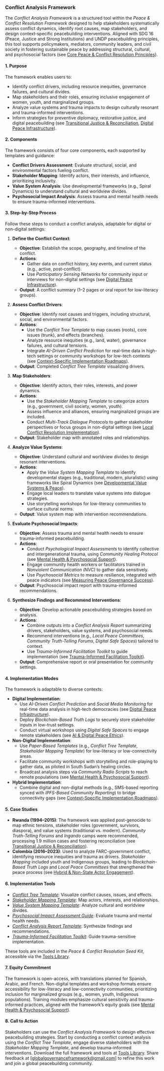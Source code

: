 ### Conflict Analysis Framework

The *Conflict Analysis Framework* is a structured tool within the *Peace & Conflict Resolution Framework* designed to help stakeholders systematically assess conflict dynamics, identify root causes, map stakeholders, and design context-specific peacebuilding interventions. Aligned with SDG 16 (Peace, Justice and Strong Institutions) and UNDP peacebuilding principles, this tool supports policymakers, mediators, community leaders, and civil society in fostering sustainable peace by addressing structural, cultural, and psychosocial factors (see [Core Peace & Conflict Resolution Principles](/framework/docs/implementation/peace#core-principles)).

#### 1. Purpose
The framework enables users to:
- Identify conflict drivers, including resource inequities, governance failures, and cultural divides.
- Map stakeholders and their roles, ensuring inclusive engagement of women, youth, and marginalized groups.
- Analyze value systems and trauma impacts to design culturally resonant and trauma-informed interventions.
- Inform strategies for preventive diplomacy, restorative justice, and digital peacebuilding (see [Transitional Justice & Reconciliation](/framework/docs/implementation/peace#transitional-justice), [Digital Peace Infrastructure](/framework/docs/implementation/peace#digital-infrastructure)).

#### 2. Components
The framework consists of four core components, each supported by templates and guidance:
- **Conflict Drivers Assessment**: Evaluate structural, social, and environmental factors fueling conflict.
- **Stakeholder Mapping**: Identify actors, their interests, and influence, prioritizing inclusivity.
- **Value System Analysis**: Use developmental frameworks (e.g., Spiral Dynamics) to understand cultural and worldview divides.
- **Psychosocial Impact Analysis**: Assess trauma and mental health needs to ensure trauma-informed interventions.

#### 3. Step-by-Step Process
Follow these steps to conduct a conflict analysis, adaptable for digital or non-digital settings:

1. **Define the Conflict Context**:
   - **Objective**: Establish the scope, geography, and timeline of the conflict.
   - **Actions**:
     - Gather data on conflict history, key events, and current status (e.g., active, post-conflict).
     - Use *Participatory Sensing Networks* for community input or interviews for non-digital settings (see [Digital Peace Infrastructure](/framework/docs/implementation/peace#digital-infrastructure)).
   - **Output**: A conflict summary (1–2 pages or oral report for low-literacy groups).

2. **Assess Conflict Drivers**:
   - **Objective**: Identify root causes and triggers, including structural, social, and environmental factors.
   - **Actions**:
     - Use the *Conflict Tree Template* to map causes (roots), core issues (trunk), and effects (branches).
     - Analyze resource inequities (e.g., land, water), governance failures, and cultural tensions.
     - Integrate *AI-Driven Conflict Prediction* for real-time data in high-tech settings or community workshops for low-tech contexts (see [Context-Specific Implementation Roadmaps](/framework/docs/implementation/peace#context-specific-roadmaps)).
   - **Output**: Completed *Conflict Tree Template* visualizing drivers.

3. **Map Stakeholders**:
   - **Objective**: Identify actors, their roles, interests, and power dynamics.
   - **Actions**:
     - Use the *Stakeholder Mapping Template* to categorize actors (e.g., government, civil society, women, youth).
     - Assess influence and alliances, ensuring marginalized groups are included.
     - Conduct *Multi-Track Dialogue Protocols* to gather stakeholder perspectives or focus groups in non-digital settings (see [Local Conflict Resolution Implementation](/framework/docs/implementation/peace#local-implementation)).
   - **Output**: Stakeholder map with annotated roles and relationships.

4. **Analyze Value Systems**:
   - **Objective**: Understand cultural and worldview divides to design resonant interventions.
   - **Actions**:
     - Apply the *Value System Mapping Template* to identify developmental stages (e.g., traditional, modern, pluralistic) using frameworks like Spiral Dynamics (see [Developmental Value Systems & Peace](/framework/docs/implementation/peace#developmental-value-systems)).
     - Engage local leaders to translate value systems into dialogue strategies.
     - Use storytelling workshops for low-literacy communities to surface cultural norms.
   - **Output**: Value system map with intervention recommendations.

5. **Evaluate Psychosocial Impacts**:
   - **Objective**: Assess trauma and mental health needs to ensure trauma-informed peacebuilding.
   - **Actions**:
     - Conduct *Psychological Impact Assessments* to identify collective and intergenerational trauma, using *Community Healing Protocol* (see [Mental Health & Psychosocial Support](/framework/docs/implementation/peace#mental-health)).
     - Engage community health workers or facilitators trained in *Nonviolent Communication (NVC)* to gather data sensitively.
     - Use *Psychosocial Metrics* to measure resilience, integrated with peace indicators (see [Measuring Peace Governance Success](/framework/docs/implementation/peace#measuring-success)).
   - **Output**: Psychosocial impact report with trauma-informed recommendations.

6. **Synthesize Findings and Recommend Interventions**:
   - **Objective**: Develop actionable peacebuilding strategies based on analysis.
   - **Actions**:
     - Combine outputs into a *Conflict Analysis Report* summarizing drivers, stakeholders, value systems, and psychosocial needs.
     - Recommend interventions (e.g., *Local Peace Committees*, *Community Truth-Telling Forums*, *Digital Safe Spaces*) tailored to context.
     - Use *Trauma-Informed Facilitation Toolkit* to guide implementation (see [Trauma-Informed Facilitation Toolkit](/framework/docs/implementation/peace#trauma-informed-toolkit)).
   - **Output**: Comprehensive report or oral presentation for community settings.

#### 4. Implementation Modes
The framework is adaptable to diverse contexts:
- **Digital Implementation**:
  - Use *AI-Driven Conflict Prediction* and *Social Media Monitoring* for real-time data analysis in high-tech democracies (see [Digital Peace Infrastructure](/framework/docs/implementation/peace#digital-infrastructure)).
  - Deploy *Blockchain-Based Truth Logs* to securely store stakeholder inputs in low-trust settings.
  - Conduct virtual workshops using *Digital Safe Spaces* to engage remote stakeholders (see [AI & Digital Peace Ethics](/framework/docs/implementation/peace#ai-ethics)).
- **Non-Digital Implementation**:
  - Use *Paper-Based Templates* (e.g., *Conflict Tree Template*, *Stakeholder Mapping Template*) for low-literacy or low-connectivity areas.
  - Facilitate community workshops with storytelling and role-playing to gather data, as piloted in South Sudan’s healing circles.
  - Broadcast analysis steps via *Community Radio Scripts* to reach remote populations (see [Mental Health & Psychosocial Support](/framework/docs/implementation/peace#mental-health)).
- **Hybrid Implementation**:
  - Combine digital and non-digital methods (e.g., SMS-based reporting synced with *IPFS-Based Community Reporting*) to bridge connectivity gaps (see [Context-Specific Implementation Roadmaps](/framework/docs/implementation/peace#context-specific-roadmaps)).

#### 5. Case Studies
- **Rwanda (1994–2015)**: The framework was applied post-genocide to map ethnic tensions, stakeholder roles (government, survivors, diaspora), and value systems (traditional vs. modern). *Community Truth-Telling Forums* and *Ingando* camps were recommended, processing 1.9 million cases and fostering reconciliation (see [Transitional Justice & Reconciliation](/framework/docs/implementation/peace#transitional-justice)).
- **Colombia (2016–2023)**: Used to analyze FARC-government conflict, identifying resource inequities and trauma as drivers. *Stakeholder Mapping* included youth and Indigenous groups, leading to *Blockchain-Based Truth Logs* and *Local Peace Committees* that strengthened the peace process (see [Hybrid & Non-State Actor Engagement](/framework/docs/implementation/peace#non-state-actors)).

#### 6. Implementation Tools
- *[Conflict Tree Template](/framework/tools/peace/conflict-tree-template-en.pdf)*: Visualize conflict causes, issues, and effects.
- *[Stakeholder Mapping Template](/framework/tools/peace/stakeholder-mapping-template-en.pdf)*: Map actors, interests, and relationships.
- *[Value System Mapping Template](/framework/tools/peace/value-system-mapping-template-en.pdf)*: Analyze cultural and worldview divides.
- *[Psychosocial Impact Assessment Guide](/framework/tools/peace/psychosocial-impact-assessment-guide-en.pdf)*: Evaluate trauma and mental health needs.
- *[Conflict Analysis Report Template](/framework/tools/peace/conflict-analysis-report-template-en.pdf)*: Synthesize findings and recommendations.
- *[Trauma-Informed Facilitation Toolkit](/framework/tools/peace/trauma-informed-toolkit-en.pdf)*: Guide trauma-sensitive implementation.

These tools are included in the *Peace & Conflict Resolution Seed Kit*, accessible via the [Tools Library](/framework/tools/peace).

#### 7. Equity Commitment
The framework is open-access, with translations planned for Spanish, Arabic, and French. Non-digital templates and workshop formats ensure accessibility for low-literacy and low-connectivity communities, prioritizing inclusion for marginalized groups (e.g., women, youth, Indigenous populations). Training modules emphasize cultural sensitivity and trauma-informed practices, aligned with the framework’s equity goals (see [Mental Health & Psychosocial Support](/framework/docs/implementation/peace#mental-health)).

#### 8. Call to Action
Stakeholders can use the *Conflict Analysis Framework* to design effective peacebuilding strategies. Start by conducting a conflict context analysis using the *Conflict Tree Template*, engage diverse stakeholders with the *Stakeholder Mapping Template*, and develop trauma-informed interventions. Download the full framework and tools at [Tools Library](/framework/tools/peace). Share feedback at [globalgovernanceframework@gmail.com] to refine this work and join a global peacebuilding community.